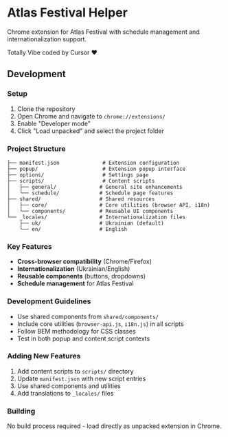 # Atlas Festival Helper

Chrome extension for Atlas Festival with schedule management and internationalization support.

Totally Vibe coded by Cursor ❤️

## Development

### Setup
1. Clone the repository
2. Open Chrome and navigate to `chrome://extensions/`
3. Enable "Developer mode"
4. Click "Load unpacked" and select the project folder

### Project Structure
```
├── manifest.json              # Extension configuration
├── popup/                     # Extension popup interface
├── options/                   # Settings page
├── scripts/                   # Content scripts
│   ├── general/              # General site enhancements
│   └── schedule/             # Schedule page features
├── shared/                   # Shared resources
│   ├── core/                 # Core utilities (browser API, i18n)
│   └── components/           # Reusable UI components
└── _locales/                 # Internationalization files
    ├── uk/                   # Ukrainian (default)
    └── en/                   # English
```

### Key Features
- **Cross-browser compatibility** (Chrome/Firefox)
- **Internationalization** (Ukrainian/English)
- **Reusable components** (buttons, dropdowns)
- **Schedule management** for Atlas Festival

### Development Guidelines
- Use shared components from `shared/components/`
- Include core utilities (`browser-api.js`, `i18n.js`) in all scripts
- Follow BEM methodology for CSS classes
- Test in both popup and content script contexts

### Adding New Features
1. Add content scripts to `scripts/` directory
2. Update `manifest.json` with new script entries
3. Use shared components and utilities
4. Add translations to `_locales/` files

### Building
No build process required - load directly as unpacked extension in Chrome. 